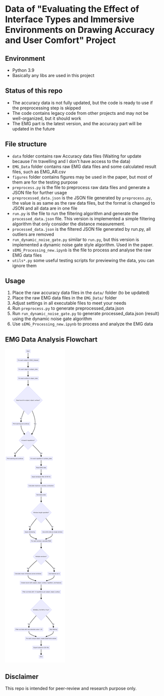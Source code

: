 # Data of "Evaluating the Effect of Interface Types and Immersive Environments on Drawing Accuracy and User Comfort" Project

## Environment
- Python 3.9
- Basically any libs are used in this project

## Status of this repo
- The accuracy data is not fully updated, but the code is ready to use if the preprocessing step is skipped
- The code contains legacy code from other projects and may not be well-organized, but it should work
- The EMG part is the latest version, and the accuracy part will be updated in the future

## File structure
- `data` folder contains raw Accuracy data files (Waiting for update because I'm travelling and I don't have access to the data)
- `EMG_Data` folder contains raw EMG data files and some calculated result files, such as EMG_AR.csv
- `figures` folder contains figures may be used in the paper, but most of them are for the testing purpose
- `preprocess.py` is the file to preprocess raw data files and generate a JSON file for further usage
- `preprocessed_data.json` is the JSON file generated by `preprocess.py`, the value is as same as the raw data files, but the format is changed to JSON and all data are in one file
- `run.py` is the file to run the filtering algorithm and generate the `processed_data.json` file. This version is implemented a simple filtering algorithm that only consider the distance measurement.
- `processed_data.json` is the filtered JSON file generated by run.py, all outliers are removed
- `run_dynamic_noise_gate.py` similar to `run.py`, but this version is implemented a dynamic noise gate style algorithm. Used in the paper.
- `sEMG_Processing_new.ipynb` is the file to process and analyse the raw EMG data files
- `utils*.py` some useful testing scripts for previewing the data, you can ignore them

## Usage
1. Place the raw accuracy data files in the `data/` folder (to be updated)
2. Place the raw EMG data files in the `EMG_Data/` folder
3. Adjust settings in all executable files to meet your needs
4. Run `preprocess.py` to generate preprocessed_data.json
5. Run `run_dynamic_noise_gate.py` to generate processed_data.json (result) using the dynamic noise gate algorithm
6. Use `sEMG_Processing_new.ipynb` to process and analyze the EMG data

## EMG Data Analysis Flowchart
![EMG_Flowchart](figure/EMG_Flowchart.png)

## Disclaimer
This repo is intended for peer-review and research purpose only. 

